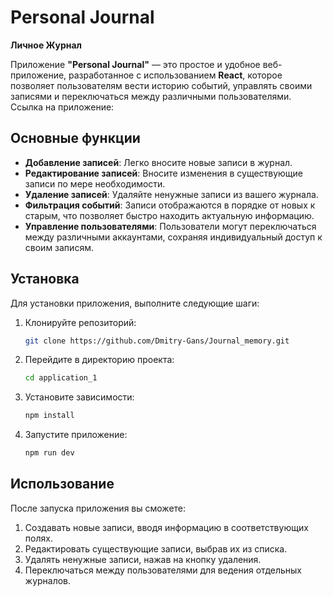 # Personal Journal

**Личное Журнал**

Приложение **"Personal Journal"** — это простое и удобное веб-приложение, разработанное с использованием **React**, которое позволяет пользователям вести историю событий, управлять своими записями и переключаться между различными пользователями.
Ссылка на приложение:

## Основные функции

- **Добавление записей**: Легко вносите новые записи в журнал.
- **Редактирование записей**: Вносите изменения в существующие записи по мере необходимости.
- **Удаление записей**: Удаляйте ненужные записи из вашего журнала.
- **Фильтрация событий**: Записи отображаются в порядке от новых к старым, что позволяет быстро находить актуальную информацию.
- **Управление пользователями**: Пользователи могут переключаться между различными аккаунтами, сохраняя индивидуальный доступ к своим записям.

## Установка

Для установки приложения, выполните следующие шаги:

1. Клонируйте репозиторий:
   ```bash
   git clone https://github.com/Dmitry-Gans/Journal_memory.git
   ```

2. Перейдите в директорию проекта:
   ```bash
   cd application_1
   ```

3. Установите зависимости:
   ```bash
   npm install
   ```

4. Запустите приложение:
   ```bash
   npm run dev
   ```

## Использование

После запуска приложения вы сможете:

1. Создавать новые записи, вводя информацию в соответствующих полях.
2. Редактировать существующие записи, выбрав их из списка.
3. Удалять ненужные записи, нажав на кнопку удаления.
4. Переключаться между пользователями для ведения отдельных журналов.
